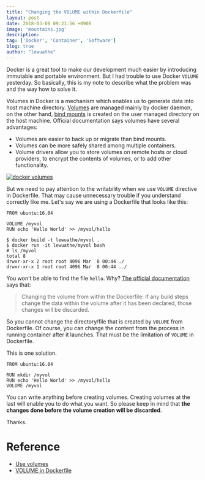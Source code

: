 ```yaml
---
title: "Changing the VOLUME within Dockerfile"
layout: post
date: 2018-03-08 09:21:56 +0900
image: 'mountains.jpg'
description:
tag: ['Docker', 'Container', 'Software']
blog: true
author: "lewuathe"
---
```


Docker is a great tool to make our development much easier by introducing immutable and portable environment. But I had trouble to use Docker `VOLUME` yesterday. So basically, this is my note to describe what the problem was and the way how to solve it. 

Volumes in Docker is a mechanism which enables us to generate data into host machine directory. [Volumes](https://docs.docker.com/storage/volumes/) are managed mainly by docker daemon, on the other hand, [bind mounts](https://docs.docker.com/storage/bind-mounts/) is created on the user managed directory on the host machine. Official documentation says volumes have several advantages:

- Volumes are easier to back up or migrate than bind mounts.
- Volumes can be more safely shared among multiple containers.
- Volume drivers allow you to store volumes on remote hosts or cloud providers, to encrypt the contents of volumes, or to add other functionality.

[![docker volumes](https://docs.docker.com/storage/images/types-of-mounts-volume.png)](https://docs.docker.com/storage/volumes/)

But we need to pay attention to the writability when we use `VOLUME` directive in Dockerfile. That may cause unnecessary trouble if you understand correctly like me. Let's say we are using a Dockerfile that looks like this:

```
FROM ubuntu:16.04

VOLUME /myvol
RUN echo 'Hello World' >> /myvol/hello
```

```
$ docker build -t lewuathe/myvol .
$ docker run -it lewuathe/myvol bash
# ls /myvol
total 8
drwxr-xr-x 2 root root 4096 Mar  8 00:44 ./
drwxr-xr-x 1 root root 4096 Mar  8 00:44 ../
```

You won't be able to find the file `hello`. Why? [The official documentation](https://docs.docker.com/engine/reference/builder/#volume) says that:

> Changing the volume from within the Dockerfile: If any build steps change the data within the volume after it has been declared, those changes will be discarded.

So you cannot change the directory/file that is created by `VOLUME` from Dockerfile. Of course, you can change the content from the process in running container after it launches. That must be the limitation of `VOLUME` in Dockerfile. 

This is one solution.

```
FROM ubuntu:16.04

RUN mkdir /myvol
RUN echo 'Hello World' >> /myvol/hello
VOLUME /myvol
```

You can write anything before creating volumes. Creating volumes at the last will enable you to do what you want. So please keep in mind that **the changes done before the volume creation will be discarded**. 


Thanks.

# Reference

- [Use volumes](https://docs.docker.com/storage/volumes/)
- [VOLUME in Dockerfile](https://docs.docker.com/engine/reference/builder/#volume)




